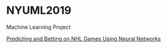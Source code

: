 # NYUML2019
Machine Learning Project

[Predicting and Betting on NHL Games Using Neural Networks](https://github.com/psfonseka/NYUML2019/blob/master/project_paper.pdf)
